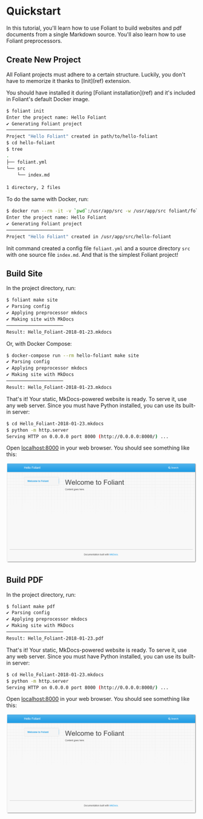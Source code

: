 # Quickstart

In this tutorial, you'll learn how to use Foliant to build websites and pdf documents from a single Markdown source. You'll also learn how to use Foliant preprocessors.


## Create New Project

All Foliant projects must adhere to a certain structure. Luckily, you don't have to memorize it thanks to [Init](<macro pandoc="#foliantcontrib-init" mkdocs="cli/init.md">ref</macro>) extension.

You should have installed it during [Foliant installation](<macro pandoc="#installation" mkdocs="installation.md">ref</macro>) and it's included in Foliant's default Docker image.

```bash
$ foliant init
Enter the project name: Hello Foliant
✔ Generating Foliant project
─────────────────────
Project "Hello Foliant" created in path/to/hello-foliant
$ cd hello-foliant
$ tree
.
├── foliant.yml
└── src
    └── index.md

1 directory, 2 files
```

To do the same with Docker, run:

```bash
$ docker run --rm -it -v `pwd`:/usr/app/src -w /usr/app/src foliant/foliant init
Enter the project name: Hello Foliant
✔ Generating Foliant project
─────────────────────
Project "Hello Foliant" created in /usr/app/src/hello-foliant
```

Init command created a config file `foliant.yml` and a source directory `src` with one source file `index.md`. And that is the simplest Foliant project!


## Build Site

In the project directory, run:

```bash
$ foliant make site
✔ Parsing config
✔ Applying preprocessor mkdocs
✔ Making site with MkDocs
─────────────────────
Result: Hello_Foliant-2018-01-23.mkdocs
```

Or, with Docker Compose:

```bash
$ docker-compose run --rm hello-foliant make site
✔ Parsing config
✔ Applying preprocessor mkdocs
✔ Making site with MkDocs
─────────────────────
Result: Hello_Foliant-2018-01-23.mkdocs
```


That's it! Your static, MkDocs-powered website is ready. To serve it, use any web server. Since you must have Python installed, you can use its built-in server:

```bash
$ cd Hello_Foliant-2018-01-23.mkdocs
$ python -m http.server
Serving HTTP on 0.0.0.0 port 8000 (http://0.0.0.0:8000/) ...
```

Open [localhost:8000](http://localhost:8000) in your web browser. You should see something like this:

![Basic Foliant project build with MkDocs](_img/basic-mkdocs.png)


## Build PDF

In the project directory, run:

```bash
$ foliant make pdf
✔ Parsing config
✔ Applying preprocessor mkdocs
✔ Making site with MkDocs
─────────────────────
Result: Hello_Foliant-2018-01-23.pdf
```

That's it! Your static, MkDocs-powered website is ready. To serve it, use any web server. Since you must have Python installed, you can use its built-in server:

```bash
$ cd Hello_Foliant-2018-01-23.mkdocs
$ python -m http.server
Serving HTTP on 0.0.0.0 port 8000 (http://0.0.0.0:8000/) ...
```

Open [localhost:8000](http://localhost:8000) in your web browser. You should see something like this:

![Basic Foliant project build with MkDocs](_img/basic-mkdocs.png)
